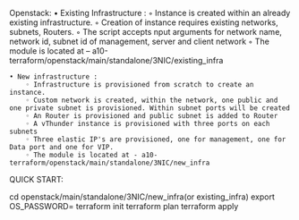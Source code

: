 Openstack:
    • Existing Infrastructure :
        ◦ Instance is created within an already existing infrastructure.
        ◦ Creation of instance requires existing networks, subnets, Routers.
        ◦ The script accepts nput arguments for network name, network id, subnet id of management, server and client network
        ◦ The module is located at – a10-terraform/openstack/main/standalone/3NIC/existing_infra

    • New infrastructure :
        ◦ Infrastructure is provisioned from scratch to create an instance.
        ◦ Custom network is created, within the network, one public and one private subnet is provisioned. Within subnet ports will be created
        ◦ An Router is provisioned and public subnet is added to Router
        ◦ A vThunder instance is provisioned with three ports on each subnets
        ◦ Three elastic IP's are provisioned, one for management, one for Data port and one for VIP.
        ◦ The module is located at - a10-terraform/openstack/main/standalone/3NIC/new_infra

QUICK START:

cd openstack/main/standalone/3NIC/new_infra(or existing_infra)
export OS_PASSWORD=<YOUR Openstack cloud password>
terraform init
terraform plan
terraform apply
